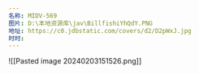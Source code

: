 ```yaml
---
名称: MIDV-569
图片: D:\本地资源库\jav\BillfishiYhQdY.PNG
地址: https://c0.jdbstatic.com/covers/d2/D2pWxJ.jpg
时时:
---
```

![[Pasted image 20240203151526.png]]